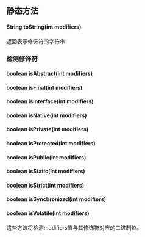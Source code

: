 ## 静态方法
#### String toString(int modifiers)
返回表示修饰符的字符串
### 检测修饰符
#### boolean isAbstract(int modifiers)
#### boolean isFinal(int modifiers)
#### boolean isInterface(int modifiers)
#### boolean isNative(int modifiers)
#### boolean isPrivate(int modifiers)
#### boolean isProtected(int modifiers)
#### boolean isPublic(int modifiers)
#### boolean isStatic(int modifiers)
#### boolean isStrict(int modifiers)
#### boolean isSynchronized(int modifiers)
#### boolean isVolatile(int modifiers)
这些方法将检测modifiers值与其修饰符对应的二进制位。